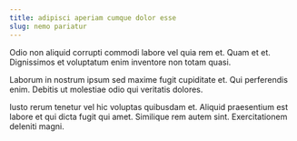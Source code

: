 ```yaml
---
title: adipisci aperiam cumque dolor esse
slug: nemo pariatur
---
```


Odio non aliquid corrupti commodi labore vel quia rem et. Quam et et. Dignissimos et voluptatum enim inventore non totam quasi.

Laborum in nostrum ipsum sed maxime fugit cupiditate et. Qui perferendis enim. Debitis ut molestiae odio qui veritatis dolores.

Iusto rerum tenetur vel hic voluptas quibusdam et. Aliquid praesentium est labore et qui dicta fugit qui amet. Similique rem autem sint. Exercitationem deleniti magni.

